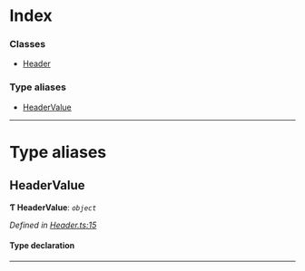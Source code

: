 

# Index

### Classes

* [Header](../classes/_header_.header.md)

### Type aliases

* [HeaderValue](_header_.md#headervalue)

---

# Type aliases

<a id="headervalue"></a>

##  HeaderValue

**Ƭ HeaderValue**: *`object`*

*Defined in [Header.ts:15](https://github.com/polkadot-js/api/blob/2263234/packages/types/src/Header.ts#L15)*

#### Type declaration

___


